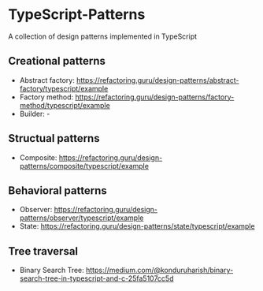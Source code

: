 # TypeScript-Patterns
A collection of design patterns implemented in TypeScript

## Creational patterns
* Abstract factory: https://refactoring.guru/design-patterns/abstract-factory/typescript/example
* Factory method: https://refactoring.guru/design-patterns/factory-method/typescript/example
* Builder: -

## Structual patterns
* Composite: https://refactoring.guru/design-patterns/composite/typescript/example

## Behavioral patterns
* Observer: https://refactoring.guru/design-patterns/observer/typescript/example
* State: https://refactoring.guru/design-patterns/state/typescript/example

## Tree traversal
* Binary Search Tree: https://medium.com/@konduruharish/binary-search-tree-in-typescript-and-c-25fa5107cc5d